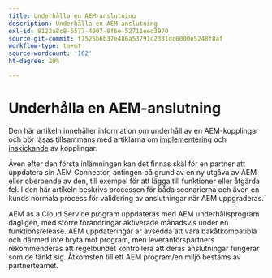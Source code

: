 ```yaml
---
title: Underhålla en AEM-anslutning
description: Underhålla en AEM-anslutning
exl-id: 8122a8c8-6577-4907-8f6e-52711eed3970
source-git-commit: f7525b6b37e486a53791c2331dc6000e5248f8af
workflow-type: tm+mt
source-wordcount: '162'
ht-degree: 20%

---
```


Underhålla en AEM-anslutning
============================

Den här artikeln innehåller information om underhåll av en AEM-kopplingar och bör läsas tillsammans med artiklarna om [implementering](implement.md) och [inskickande](submit.md) av kopplingar.

Även efter den första inlämningen kan det finnas skäl för en partner att uppdatera sin AEM Connector, antingen på grund av en ny utgåva av AEM eller oberoende av den, till exempel för att lägga till funktioner eller åtgärda fel. I den här artikeln beskrivs processen för båda scenarierna och även en kunds normala process för validering av anslutningar när AEM uppgraderas.

AEM as a Cloud Service program uppdateras med AEM underhållsprogram dagligen, med större förändringar aktiverade månadsvis under en funktionsrelease. AEM uppdateringar är avsedda att vara bakåtkompatibla och därmed inte bryta mot program, men leverantörspartners rekommenderas att regelbundet kontrollera att deras anslutningar fungerar som de tänkt sig. Åtkomsten till ett AEM program/en miljö bestäms av partnerteamet.
